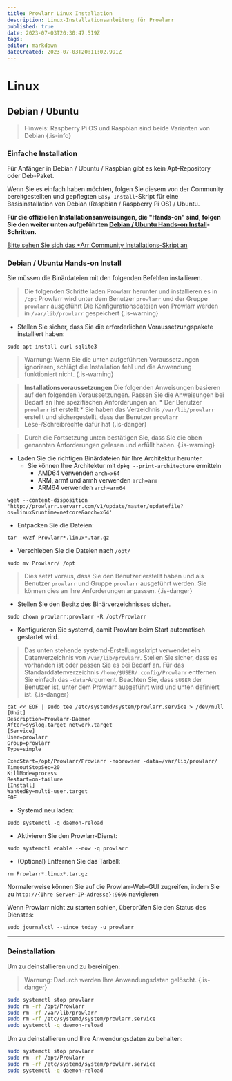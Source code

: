 ```yaml
---
title: Prowlarr Linux Installation
description: Linux-Installationsanleitung für Prowlarr
published: true
date: 2023-07-03T20:30:47.519Z
tags: 
editor: markdown
dateCreated: 2023-07-03T20:11:02.991Z
---
```


# Linux

## Debian / Ubuntu

> Hinweis: Raspberry Pi OS und Raspbian sind beide Varianten von Debian {.is-info}

### Einfache Installation

Für Anfänger in Debian / Ubuntu / Raspbian gibt es kein Apt-Repository oder Deb-Paket.

Wenn Sie es einfach haben möchten, folgen Sie diesem von der Community bereitgestellten und gepflegten `Easy Install`-Skript für eine Basisinstallation von Debian (Raspbian / Raspberry Pi OS) / Ubuntu.

**Für die offiziellen Installationsanweisungen, die "Hands-on" sind, folgen Sie den weiter unten aufgeführten [Debian / Ubuntu Hands-on Install](#debian-ubuntu-hands-on-install)-Schritten.**

[Bitte sehen Sie sich das \*Arr Community Installations-Skript an](/install-script)

### Debian / Ubuntu Hands-on Install

Sie müssen die Binärdateien mit den folgenden Befehlen installieren.

> Die folgenden Schritte laden Prowlarr herunter und installieren es in `/opt`
> Prowlarr wird unter dem Benutzer `prowlarr` und der Gruppe `prowlarr` ausgeführt
> Die Konfigurationsdateien von Prowlarr werden in `/var/lib/prowlarr` gespeichert {.is-warning}

- Stellen Sie sicher, dass Sie die erforderlichen Voraussetzungspakete installiert haben:

```shell
sudo apt install curl sqlite3
```

> Warnung: Wenn Sie die unten aufgeführten Voraussetzungen ignorieren, schlägt die Installation fehl und die Anwendung funktioniert nicht. {.is-warning}

> **Installationsvoraussetzungen**
> Die folgenden Anweisungen basieren auf den folgenden Voraussetzungen. Passen Sie die Anweisungen bei Bedarf an Ihre spezifischen Anforderungen an.
> \* Der Benutzer `prowlarr` ist erstellt
> \* Sie haben das Verzeichnis `/var/lib/prowlarr` erstellt und sichergestellt, dass der Benutzer `prowlarr` Lese-/Schreibrechte dafür hat {.is-danger}

> Durch die Fortsetzung unten bestätigen Sie, dass Sie die oben genannten Anforderungen gelesen und erfüllt haben. {.is-warning}

- Laden Sie die richtigen Binärdateien für Ihre Architektur herunter.
  - Sie können Ihre Architektur mit `dpkg --print-architecture` ermitteln
    - AMD64 verwenden `arch=x64`
    - ARM, armf und armh verwenden `arch=arm`
    - ARM64 verwenden `arch=arm64`

```shell
wget --content-disposition 'http://prowlarr.servarr.com/v1/update/master/updatefile?os=linux&runtime=netcore&arch=x64'
```

- Entpacken Sie die Dateien:

```shell
tar -xvzf Prowlarr*.linux*.tar.gz
```

- Verschieben Sie die Dateien nach `/opt/`

```shell
sudo mv Prowlarr/ /opt
```

> Dies setzt voraus, dass Sie den Benutzer erstellt haben und als Benutzer `prowlarr` und Gruppe `prowlarr` ausgeführt werden. Sie können dies an Ihre Anforderungen anpassen. {.is-danger}

- Stellen Sie den Besitz des Binärverzeichnisses sicher.

```shell  
sudo chown prowlarr:prowlarr -R /opt/Prowlarr
```

- Konfigurieren Sie systemd, damit Prowlarr beim Start automatisch gestartet wird.

> Das unten stehende systemd-Erstellungsskript verwendet ein Datenverzeichnis von `/var/lib/prowlarr`. Stellen Sie sicher, dass es vorhanden ist oder passen Sie es bei Bedarf an. Für das Standarddatenverzeichnis `/home/$USER/.config/Prowlarr` entfernen Sie einfach das `-data`-Argument. Beachten Sie, dass `$USER` der Benutzer ist, unter dem Prowlarr ausgeführt wird und unten definiert ist. {.is-danger}

```shell
cat << EOF | sudo tee /etc/systemd/system/prowlarr.service > /dev/null
[Unit]
Description=Prowlarr-Daemon
After=syslog.target network.target
[Service]
User=prowlarr
Group=prowlarr
Type=simple

ExecStart=/opt/Prowlarr/Prowlarr -nobrowser -data=/var/lib/prowlarr/
TimeoutStopSec=20
KillMode=process
Restart=on-failure
[Install]
WantedBy=multi-user.target
EOF
```

- Systemd neu laden:

```shell
sudo systemctl -q daemon-reload
```

- Aktivieren Sie den Prowlarr-Dienst:

```shell
sudo systemctl enable --now -q prowlarr
```

- (Optional) Entfernen Sie das Tarball:

```shell
rm Prowlarr*.linux*.tar.gz
```

Normalerweise können Sie auf die Prowlarr-Web-GUI zugreifen, indem Sie zu `http://{Ihre Server-IP-Adresse}:9696` navigieren

Wenn Prowlarr nicht zu starten schien, überprüfen Sie den Status des Dienstes:

```shell
sudo journalctl --since today -u prowlarr
```

---

### Deinstallation

Um zu deinstallieren und zu bereinigen:
> Warnung: Dadurch werden Ihre Anwendungsdaten gelöscht. {.is-danger}

```bash
sudo systemctl stop prowlarr
sudo rm -rf /opt/Prowlarr
sudo rm -rf /var/lib/prowlarr
sudo rm -rf /etc/systemd/system/prowlarr.service
sudo systemctl -q daemon-reload
```

Um zu deinstallieren und Ihre Anwendungsdaten zu behalten:

```bash
sudo systemctl stop prowlarr
sudo rm -rf /opt/Prowlarr
sudo rm -rf /etc/systemd/system/prowlarr.service
sudo systemctl -q daemon-reload
```